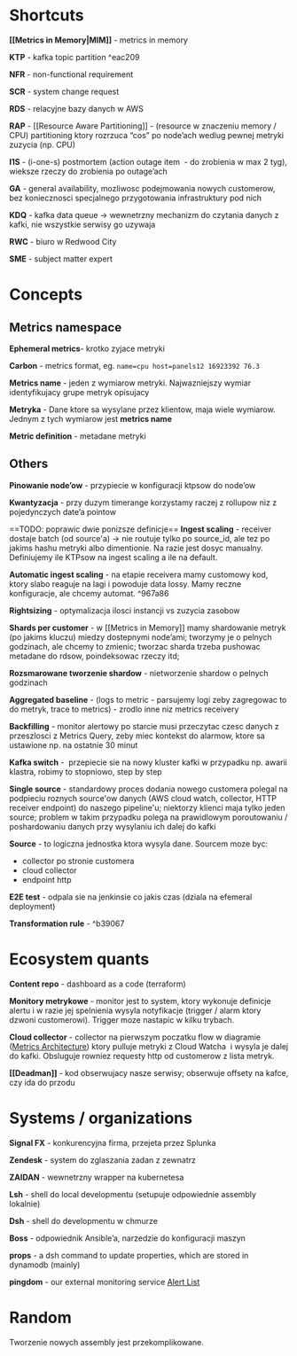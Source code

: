 # Shortcuts

**[[Metrics in Memory|MIM]]** - metrics in memory

**KTP** - kafka topic partition ^eac209

**NFR** - non-functional requirement

**SCR** - system change request

**RDS** - relacyjne bazy danych w AWS

**RAP** - [[Resource Aware Partitioning]] - (resource w znaczeniu memory / CPU) partitioning ktory rozrzuca “cos” po node’ach wedlug pewnej metryki zuzycia (np. CPU)

**I1S** - (i-one-s) postmortem (action outage item  - do zrobienia w max 2 tyg), wieksze rzeczy do zrobienia po outage’ach 

**GA** - general availability, mozliwosc podejmowania nowych customerow, bez koniecznosci specjalnego przygotowania infrastruktury pod nich 

**KDQ** - kafka data queue -> wewnetrzny mechanizm do czytania danych z kafki, nie wszystkie serwisy go uzywaja

**RWC** - biuro w Redwood City

**SME** - subject matter expert 



# Concepts


## Metrics namespace

**Ephemeral metrics**- krotko zyjace metryki

**Carbon** - metrics format, eg. `name=cpu host=panels12 16923392 76.3`

**Metrics name** - jeden z wymiarow metryki. Najwazniejszy wymiar identyfikujacy grupe metryk opisujacy

**Metryka** - Dane ktore sa wysylane przez klientow, maja wiele wymiarow. Jednym z tych wymiarow jest **metrics name** 

**Metric definition** - metadane metryki 

## Others

**Pinowanie node’ow** - przypiecie w konfiguracji ktpsow do node’ow

**Kwantyzacja** - przy duzym timerange korzystamy raczej z rollupow niz z pojedynczych date’a pointow

==TODO: poprawic dwie ponizsze definicje==
**Ingest scaling** - receiver dostaje batch (od source'a) -> nie routuje tylko po source_id, ale tez po jakims hashu metryki albo dimentionie. Na razie jest dosyc manualny. Definiujemy ile KTPsow na ingest scaling a ile na default.

**Automatic ingest scaling** - na etapie receivera mamy customowy kod, ktory slabo reaguje na lagi i powoduje data lossy. Mamy reczne konfiguracje, ale chcemy automat. ^967a86

**Rightsizing** - optymalizacja ilosci instancji vs zuzycia zasobow 

**Shards per customer** - w [[Metrics in Memory]]  mamy shardowanie metryk (po jakims kluczu) miedzy dostepnymi node’ami; tworzymy je o pelnych godzinach, ale chcemy to zmienic; tworzac sharda trzeba pushowac metadane do rdsow, poindeksowac rzeczy itd;


**Rozsmarowane tworzenie shardow** - nietworzenie shardow o pelnych godzinach

**Aggregated baseline** - (logs to metric - parsujemy logi zeby zagregowac to do metryk, trace to metrics) - zrodlo inne niz metrics receivery

**Backfilling** - monitor alertowy po starcie musi przeczytac czesc danych z przeszlosci z Metrics Query, zeby miec kontekst do alarmow, ktore sa ustawione np. na ostatnie 30 minut

**Kafka switch** -  przepiecie sie na nowy kluster kafki w przypadku np. awarii klastra, robimy to stopniowo, step by step

**Single source** - standardowy proces dodania nowego customera polegal na podpieciu roznych source'ow danych (AWS cloud watch, collector, HTTP receiver endpoint) do naszego pipeline'u; niektorzy klienci maja tylko jeden source; problem w takim przypadku polega na prawidlowym poroutowaniu / poshardowaniu danych przy wysylaniu ich dalej do kafki 

**Source** - to logiczna jednostka ktora wysyla dane. Sourcem moze byc:
- collector po stronie customera
- cloud collector
- endpoint http

**E2E test** - odpala sie na jenkinsie co jakis czas (dziala na efemeral deployment)

**Transformation rule** -  ^b39067


# Ecosystem quants

**Content repo** - dashboard as a code (terraform)

**Monitory metrykowe** - monitor jest to system, ktory wykonuje definicje alertu i w razie jej spelnienia wysyla notyfikacje (trigger / alarm ktory dzwoni customerowi). Trigger moze nastapic w kilku trybach.

**Cloud collector** - collector na pierwszym poczatku flow w diagramie ([Metrics Architecture](https://docs.google.com/document/d/1VwB0_XJz5hgh3U-h0YuR7skzYDJhdrDH9bcCltgx8yU/edit#)) ktory pulluje metryki z Cloud Watcha  i wysyla je dalej do kafki. Obsluguje rowniez requesty http od customerow z lista metryk.

**[[Deadman]]** - kod obserwujacy nasze serwisy; obserwuje offsety na kafce, czy ida do przodu


# Systems / organizations

**Signal FX** - konkurencyjna firma, przejeta przez Splunka

**Zendesk** - system do zglaszania zadan z zewnatrz

**ZAIDAN** - wewnetrzny wrapper na kubernetesa

**Lsh** - shell do local developmentu (setupuje odpowiednie assembly lokalnie)

**Dsh** - shell do developmentu w chmurze

**Boss** - odpowiednik Ansible’a, narzedzie do konfiguracji maszyn

**props** - a dsh command to update properties, which are stored in dynamodb (mainly)

**pingdom** -  our external monitoring service [Alert List](https://wiki.kumoroku.com/confluence/display/OPS/Pingdom+Alerts+List)




# Random

Tworzenie nowych assembly jest przekomplikowane.













